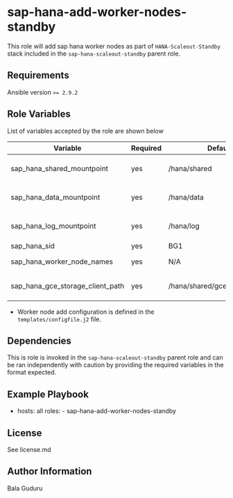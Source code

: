 sap-hana-add-worker-nodes-standby
=========

This role will add sap hana worker nodes as part of `HANA-Scaleout-Standby` stack included in the `sap-hana-scaleout-standby` parent role.

Requirements
------------

Ansible version `>= 2.9.2`

Role Variables
--------------

List of variables accepted by the role are shown below

| Variable                         | Required | Default                       | Choices | Comments                           |
|----------------------------------|----------|-------------------------------|---------|------------------------------------|
| sap_hana_shared_mountpoint       | yes      | /hana/shared                  |         | Mountpoint for HANA shared volume  |
| sap_hana_data_mountpoint         | yes      | /hana/data                    |         | Mountpoint for HANA data volume    |
| sap_hana_log_mountpoint          | yes      | /hana/log                     |         | Mountpoint for HANA log volume     |
| sap_hana_sid                     | yes      | BG1                           |         | HANA SID                           |
| sap_hana_worker_node_names       | yes      | N/A                           |         | HANA worker node names             |
| sap_hana_gce_storage_client_path | yes      | /hana/shared/gceStorageClient |         | HANA gceStorageClient install path |

* Worker node add configuration is defined in the `templates/configfile.j2` file.

Dependencies
------------

This is role is invoked in the `sap-hana-scaleout-standby` parent role and can be ran independently with caution by providing the required variables in the format expected.

Example Playbook
----------------

  - hosts: all
    roles:
        - sap-hana-add-worker-nodes-standby

License
-------

See license.md

Author Information
------------------

Bala Guduru
